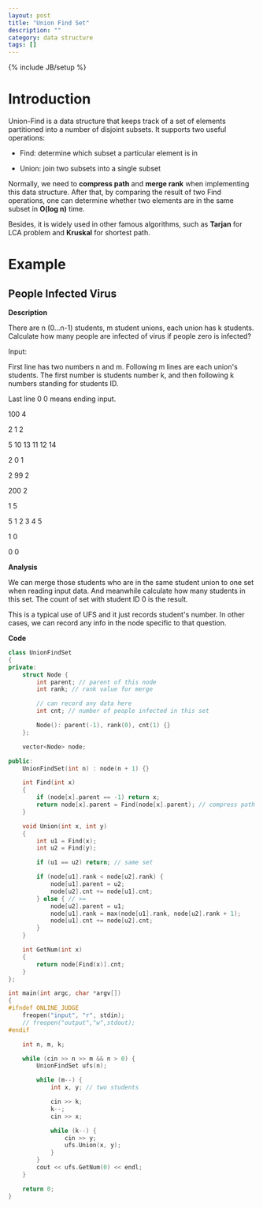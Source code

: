```yaml
---
layout: post
title: "Union Find Set"
description: ""
category: data structure
tags: []
---
```

{% include JB/setup %}

# Introduction

Union-Find is a data structure that keeps track of a set of elements partitioned into a number of disjoint subsets. It supports two useful operations:

* Find: determine which subset a particular element is in

* Union: join two subsets into a single subset

Normally, we need to **compress path** and **merge rank** when implementing this data structure. After that, by comparing the result of two Find operations, one can determine whether two elements are in the same subset in **O(log n)** time.

Besides, it is widely used in other famous algorithms, such as **Tarjan** for LCA problem and **Kruskal** for shortest path.

# Example

## People Infected Virus

**Description**

There are n (0...n-1) students, m student unions, each union has k students.
Calculate how many people are infected of virus if people zero is infected?


Input:

First line has two numbers n and m. Following m lines are each union's students.
The first number is students number k, and then following k numbers standing for students ID.

Last line 0 0 means ending input.

100 4

2 1 2

5 10 13 11 12 14

2 0 1

2 99 2

200 2

1 5

5 1 2 3 4 5

1 0

0 0

**Analysis**

We can merge those students who are in the same student union to one set when reading input data. 
And meanwhile calculate how many students in this set. The count of set with student ID 0 is the result.

This is a typical use of UFS and it just records student's number.
In other cases, we can record any info in the node specific to that question.

**Code**

```cpp
class UnionFindSet
{
private:
    struct Node {
        int parent; // parent of this node
        int rank; // rank value for merge

        // can record any data here
        int cnt; // number of people infected in this set

        Node(): parent(-1), rank(0), cnt(1) {}
    };

    vector<Node> node;

public:
    UnionFindSet(int n) : node(n + 1) {}

    int Find(int x)
    {
        if (node[x].parent == -1) return x;
        return node[x].parent = Find(node[x].parent); // compress path
    }

    void Union(int x, int y)
    {
        int u1 = Find(x);
        int u2 = Find(y);

        if (u1 == u2) return; // same set

        if (node[u1].rank < node[u2].rank) {
            node[u1].parent = u2;
            node[u2].cnt += node[u1].cnt;
        } else { // >=
            node[u2].parent = u1;
            node[u1].rank = max(node[u1].rank, node[u2].rank + 1);
            node[u1].cnt += node[u2].cnt;
        }
    }

    int GetNum(int x)
    {
        return node[Find(x)].cnt;
    }
};

int main(int argc, char *argv[])
{
#ifndef ONLINE_JUDGE
    freopen("input", "r", stdin);
    // freopen("output","w",stdout);
#endif

    int n, m, k;

    while (cin >> n >> m && n > 0) {
        UnionFindSet ufs(n);

        while (m--) {
            int x, y; // two students

            cin >> k;
            k--;
            cin >> x;

            while (k--) {
                cin >> y;
                ufs.Union(x, y);
            }
        }
        cout << ufs.GetNum(0) << endl;
    }

    return 0;
}
```
